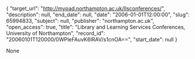 {
  "target_url": "http://mypad.northampton.ac.uk/llsconferences/", 
  "description": null, 
  "end_date": null, 
  "date": "2006-01-01T12:00:00", 
  "slug": 65994833, 
  "subject": null, 
  "publisher": "northampton.ac.uk", 
  "open_access": true, 
  "title": "Library and Learning Services Conferences, University of Northampton", 
  "record_id": "20060101T120000/0WPleFAuvK6lRAV/s1cnOA==", 
  "start_date": null
}

None